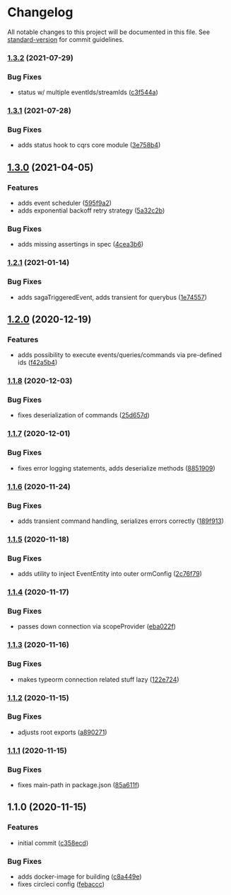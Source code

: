 # Changelog

All notable changes to this project will be documented in this file. See [standard-version](https://github.com/conventional-changelog/standard-version) for commit guidelines.

### [1.3.2](https://github.com/Figedi/cqrs/compare/v1.3.1...v1.3.2) (2021-07-29)


### Bug Fixes

* status w/ multiple eventIds/streamIds ([c3f544a](https://github.com/Figedi/cqrs/commit/c3f544a8b929219bbb0da598337ddd9ae805803a))

### [1.3.1](https://github.com/Figedi/cqrs/compare/v1.3.0...v1.3.1) (2021-07-28)


### Bug Fixes

* adds status hook to cqrs core module ([3e758b4](https://github.com/Figedi/cqrs/commit/3e758b42a73b86cab12e89505b423b0aac80a7a6))

## [1.3.0](https://github.com/Figedi/cqrs/compare/v1.2.1...v1.3.0) (2021-04-05)


### Features

* adds event scheduler ([595f9a2](https://github.com/Figedi/cqrs/commit/595f9a246609ca4a361ed32460de010f43edb549))
* adds exponential backoff retry strategy ([5a32c2b](https://github.com/Figedi/cqrs/commit/5a32c2bc2d7557f3872e9e43af50fc1197b92ae2))


### Bug Fixes

* adds missing assertings in spec ([4cea3b6](https://github.com/Figedi/cqrs/commit/4cea3b6e033d13c020c035e0772ad2b93e93e7c2))

### [1.2.1](https://github.com/Figedi/cqrs/compare/v1.2.0...v1.2.1) (2021-01-14)


### Bug Fixes

* adds sagaTriggeredEvent, adds transient for querybus ([1e74557](https://github.com/Figedi/cqrs/commit/1e745574548f91323bce841119124fec3c398e4a))

## [1.2.0](https://github.com/Figedi/cqrs/compare/v1.1.8...v1.2.0) (2020-12-19)


### Features

* adds possibility to execute events/queries/commands via pre-defined ids ([f42a5b4](https://github.com/Figedi/cqrs/commit/f42a5b4dfadf347e1f7b40069ef9264e98c90b6f))

### [1.1.8](https://github.com/Figedi/cqrs/compare/v1.1.7...v1.1.8) (2020-12-03)


### Bug Fixes

* fixes deserialization of commands ([25d657d](https://github.com/Figedi/cqrs/commit/25d657d2190c580b61f3cb27cea1daf85fd0eca5))

### [1.1.7](https://github.com/Figedi/cqrs/compare/v1.1.6...v1.1.7) (2020-12-01)


### Bug Fixes

* fixes error logging statements, adds deserialize methods ([8851909](https://github.com/Figedi/cqrs/commit/885190952e9caa33f6474223b145692b0386a486))

### [1.1.6](https://github.com/Figedi/cqrs/compare/v1.1.5...v1.1.6) (2020-11-24)


### Bug Fixes

* adds transient command handling, serializes errors correctly ([189f913](https://github.com/Figedi/cqrs/commit/189f91319ed5f1f4cd41cda747caf860dac689f2))

### [1.1.5](https://github.com/Figedi/cqrs/compare/v1.1.4...v1.1.5) (2020-11-18)


### Bug Fixes

* adds utility to inject EventEntity into outer ormConfig ([2c76f79](https://github.com/Figedi/cqrs/commit/2c76f7985b06a54e78a473b5b9e3624ddeafddaf))

### [1.1.4](https://github.com/Figedi/cqrs/compare/v1.1.3...v1.1.4) (2020-11-17)


### Bug Fixes

* passes down connection via scopeProvider ([eba022f](https://github.com/Figedi/cqrs/commit/eba022f3082ec00abcaa62899c2ffdef71112253))

### [1.1.3](https://github.com/Figedi/cqrs/compare/v1.1.2...v1.1.3) (2020-11-16)


### Bug Fixes

* makes typeorm connection related stuff lazy ([122e724](https://github.com/Figedi/cqrs/commit/122e724505a3f6a7f04d2247253c78160461bd65))

### [1.1.2](https://github.com/Figedi/cqrs/compare/v1.1.1...v1.1.2) (2020-11-15)


### Bug Fixes

* adjusts root exports ([a890271](https://github.com/Figedi/cqrs/commit/a8902714ff726908b964bba9acfd5eb0efcbb810))

### [1.1.1](https://github.com/Figedi/cqrs/compare/v1.1.0...v1.1.1) (2020-11-15)


### Bug Fixes

* fixes main-path in package.json ([85a611f](https://github.com/Figedi/cqrs/commit/85a611f4a389fef5b8c294a8d10ca6c5fad59924))

## 1.1.0 (2020-11-15)


### Features

* initial commit ([c358ecd](https://github.com/Figedi/cqrs/commit/c358ecd467b3d66f396a7eb54a355fde383c5ebe))


### Bug Fixes

* adds docker-image for building ([c8a449e](https://github.com/Figedi/cqrs/commit/c8a449efc446e1e6c312d3d5b4433daf1068d429))
* fixes circleci config ([febaccc](https://github.com/Figedi/cqrs/commit/febaccc2edfdddc8dfc0724e8d4e1370f8e516d4))
